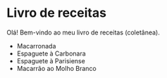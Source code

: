 # Livro de receitas

Olá! Bem-vindo ao meu livro de receitas (coletânea).

- Macarronada 
- Espaguete à Carbonara
- Espaguete à Parisiense
- Macarrão ao Molho Branco



